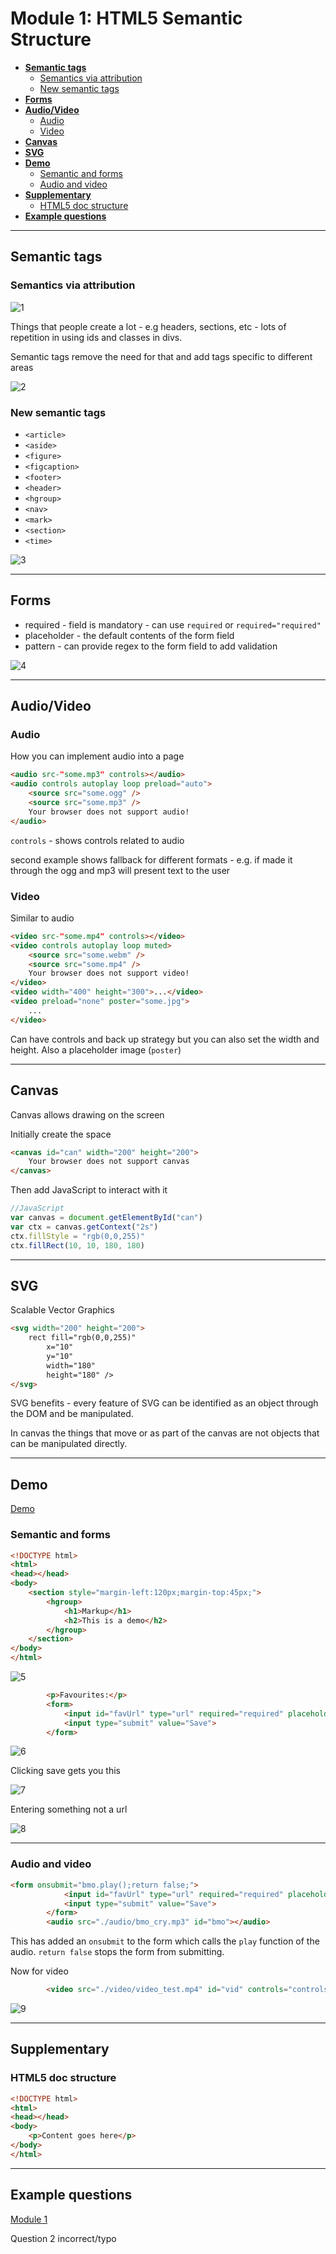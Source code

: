 # Module 1: HTML5 Semantic Structure <!-- omit in toc -->

- [**Semantic tags**](#Semantic-tags)
  - [Semantics via attribution](#Semantics-via-attribution)
  - [New semantic tags](#New-semantic-tags)
- [**Forms**](#Forms)
- [**Audio/Video**](#AudioVideo)
  - [Audio](#Audio)
  - [Video](#Video)
- [**Canvas**](#Canvas)
- [**SVG**](#SVG)
- [**Demo**](#Demo)
  - [Semantic and forms](#Semantic-and-forms)
  - [Audio and video](#Audio-and-video)
- [**Supplementary**](#Supplementary)
  - [HTML5 doc structure](#HTML5-doc-structure)
- [**Example questions**](#Example-questions)

---

## **Semantic tags**

### Semantics via attribution

![1](../images/1.png)

Things that people create a lot - e.g headers, sections, etc - lots of repetition in using ids and classes in divs.

Semantic tags remove the need for that and add tags specific to different areas

![2](../images/2.png)

### New semantic tags

- `<article>`
- `<aside>`
- `<figure>`
- `<figcaption>`
- `<footer>`
- `<header>`
- `<hgroup>`
- `<nav>`
- `<mark>`
- `<section>`
- `<time>`

![3](../images/3.png)

---

## **Forms**

- required - field is mandatory - can use `required` or `required="required"`
- placeholder - the default contents of the form field
- pattern - can provide regex to the form field to add validation

![4](../images/4.png)

---

## **Audio/Video**

### Audio

How you can implement audio into a page

```html
<audio src-"some.mp3" controls></audio>
<audio controls autoplay loop preload="auto">
    <source src="some.ogg" />
    <source src="some.mp3" />
    Your browser does not support audio!
</audio>
```

`controls` - shows controls related to audio

second example shows fallback for different formats - e.g. if made it through the ogg and mp3 will present text to the user

### Video

Similar to audio

```html
<video src-"some.mp4" controls></video>
<video controls autoplay loop muted>
    <source src="some.webm" />
    <source src="some.mp4" />
    Your browser does not support video!
</video>
<video width="400" height="300">...</video>
<video preload="none" poster="some.jpg">
    ...
</video>
```

Can have controls and back up strategy but you can also set the width and height.  Also a placeholder image (`poster`)

---

## **Canvas**

Canvas allows drawing on the screen

Initially create the space

```html
<canvas id="can" width="200" height="200">
    Your browser does not support canvas
</canvas>
```

Then add JavaScript to interact with it

```js
//JavaScript
var canvas = document.getElementById("can")
var ctx = canvas.getContext("2s")
ctx.fillStyle = "rgb(0,0,255)"
ctx.fillRect(10, 10, 180, 180)

```

---

## **SVG**

Scalable Vector Graphics

```html
<svg width="200" height="200">
    rect fill="rgb(0,0,255)"
        x="10"
        y="10"
        width="180"
        height="180" />
</svg>
```

SVG benefits - every feature of SVG can be identified as an object through the DOM and be manipulated.

In canvas the things that move or as part of the canvas are not objects that can be manipulated directly.

---

## **Demo**

[Demo](./demo/1-demo.html)

### Semantic and forms

```html
<!DOCTYPE html>
<html>
<head></head>
<body>
    <section style="margin-left:120px;margin-top:45px;">
        <hgroup>
            <h1>Markup</h1>
            <h2>This is a demo</h2>
        </hgroup>
    </section>
</body>
</html>
```

![5](../images/5.png)

```html
        <p>Favourites:</p>
        <form>
            <input id="favUrl" type="url" required="required" placeholder="http://www.test.com" />
            <input type="submit" value="Save">
        </form>
```

![6](../images/6.png)

Clicking save gets you this

![7](../images/7.png)

Entering something not a url

![8](../images/8.png)

---

### Audio and video

```html
<form onsubmit="bmo.play();return false;">
            <input id="favUrl" type="url" required="required" placeholder="http://www.test.com" />
            <input type="submit" value="Save">
        </form>
        <audio src="./audio/bmo_cry.mp3" id="bmo"></audio>
```

This has added an `onsubmit` to the form which calls the `play` function of the audio.  `return false` stops the form from submitting.

Now for video

```html
        <video src="./video/video_test.mp4" id="vid" controls="controls"></video>
```

![9](../images/9.png)

---

## **Supplementary**

### HTML5 doc structure

```html
<!DOCTYPE html>
<html>
<head></head>
<body>
    <p>Content goes here</p>
</body>
</html>
```

---

## **Example questions**

[Module 1](./example-questions/1-example-questions.pdf)

Question 2 incorrect/typo
